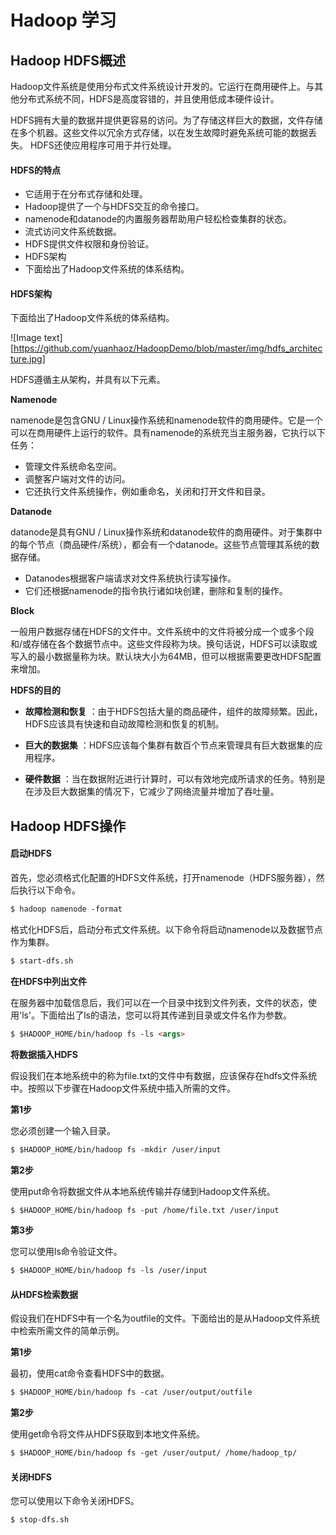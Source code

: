 # Hadoop 学习

## Hadoop HDFS概述

Hadoop文件系统是使用分布式文件系统设计开发的。它运行在商用硬件上。与其他分布式系统不同，HDFS是高度容错的，并且使用低成本硬件设计。

HDFS拥有大量的数据并提供更容易的访问。为了存储这样巨大的数据，文件存储在多个机器。这些文件以冗余方式存储，以在发生故障时避免系统可能的数据丢失。 HDFS还使应用程序可用于并行处理。

#### HDFS的特点
- 它适用于在分布式存储和处理。
- Hadoop提供了一个与HDFS交互的命令接口。
- namenode和datanode的内置服务器帮助用户轻松检查集群的状态。
- 流式访问文件系统数据。
- HDFS提供文件权限和身份验证。
- HDFS架构
- 下面给出了Hadoop文件系统的体系结构。

#### HDFS架构

下面给出了Hadoop文件系统的体系结构。

![Image text][https://github.com/yuanhaoz/HadoopDemo/blob/master/img/hdfs_architecture.jpg]

HDFS遵循主从架构，并具有以下元素。

**Namenode**

namenode是包含GNU / Linux操作系统和namenode软件的商用硬件。它是一个可以在商用硬件上运行的软件。具有namenode的系统充当主服务器，它执行以下任务：

- 管理文件系统命名空间。
- 调整客户端对文件的访问。
- 它还执行文件系统操作，例如重命名，关闭和打开文件和目录。

**Datanode**

datanode是具有GNU / Linux操作系统和datanode软件的商用硬件。对于集群中的每个节点（商品硬件/系统），都会有一个datanode。这些节点管理其系统的数据存储。

- Datanodes根据客户端请求对文件系统执行读写操作。
- 它们还根据namenode的指令执行诸如块创建，删除和复制的操作。

**Block**

一般用户数据存储在HDFS的文件中。文件系统中的文件将被分成一个或多个段和/或存储在各个数据节点中。这些文件段称为块。换句话说，HDFS可以读取或写入的最小数据量称为块。默认块大小为64MB，但可以根据需要更改HDFS配置来增加。

**HDFS的目的**

- **故障检测和恢复** ：由于HDFS包括大量的商品硬件，组件的故障频繁。因此，HDFS应该具有快速和自动故障检测和恢复的机制。

- **巨大的数据集** ：HDFS应该每个集群有数百个节点来管理具有巨大数据集的应用程序。

- **硬件数据** ：当在数据附近进行计算时，可以有效地完成所请求的任务。特别是在涉及巨大数据集的情况下，它减少了网络流量并增加了吞吐量。


## Hadoop HDFS操作

#### 启动HDFS
首先，您必须格式化配置的HDFS文件系统，打开namenode（HDFS服务器），然后执行以下命令。
```markdown
$ hadoop namenode -format 
```

格式化HDFS后，启动分布式文件系统。以下命令将启动namenode以及数据节点作为集群。
```markdown
$ start-dfs.sh 
```

**在HDFS中列出文件**

在服务器中加载信息后，我们可以在一个目录中找到文件列表，文件的状态，使用'ls'。下面给出了ls的语法，您可以将其传递到目录或文件名作为参数。
```markdown
$ $HADOOP_HOME/bin/hadoop fs -ls <args>
```

**将数据插入HDFS**

假设我们在本地系统中的称为file.txt的文件中有数据，应该保存在hdfs文件系统中。按照以下步骤在Hadoop文件系统中插入所需的文件。

**第1步**

您必须创建一个输入目录。
```markdown
$ $HADOOP_HOME/bin/hadoop fs -mkdir /user/input 
```

**第2步**

使用put命令将数据文件从本地系统传输并存储到Hadoop文件系统。
```markdown
$ $HADOOP_HOME/bin/hadoop fs -put /home/file.txt /user/input 
```

**第3步**

您可以使用ls命令验证文件。
```markdown
$ $HADOOP_HOME/bin/hadoop fs -ls /user/input 
```

#### 从HDFS检索数据
假设我们在HDFS中有一个名为outfile的文件。下面给出的是从Hadoop文件系统中检索所需文件的简单示例。

**第1步**

最初，使用cat命令查看HDFS中的数据。
```markdown
$ $HADOOP_HOME/bin/hadoop fs -cat /user/output/outfile 
```

**第2步**

使用get命令将文件从HDFS获取到本地文件系统。
```markdown
$ $HADOOP_HOME/bin/hadoop fs -get /user/output/ /home/hadoop_tp/ 
```

#### 关闭HDFS
您可以使用以下命令关闭HDFS。
```markdown
$ stop-dfs.sh 
```
